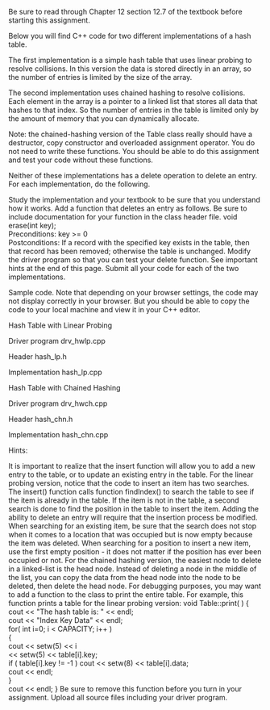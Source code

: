 Be sure to read through Chapter 12 section 12.7 of the textbook before starting this assignment. 

Below you will find C++ code for two different implementations of a hash table.

The first implementation is a simple hash table that uses linear probing to resolve collisions. In this version the data is stored directly in an array, so the number of entries is limited by the size of the array.

The second implementation uses chained hashing to resolve collisions. Each element in the array is a pointer to a linked list that stores all data that hashes to that index. So the number of entries in the table is limited only by the amount of memory that you can dynamically allocate.

Note: the chained-hashing version of the Table class really should have a destructor, copy constructor and overloaded assignment operator. You do not need to write these functions. You should be able to do this assignment and test your code without these functions.

Neither of these implementations has a delete operation to delete an entry. For each implementation, do the following.

Study the implementation and your textbook to be sure that you understand how it works.
Add a function that deletes an entry as follows. Be sure to include documentation for your function in the class header file. 
void erase(int key);    
Preconditions:  key >= 0     
Postconditions: If a record with the specified key exists in the table, then     
that record has been removed; otherwise the table is unchanged.
Modify the driver program so that you can test your delete function.
See important hints at the end of this page.
Submit all your code for each of the two implementations.

Sample code. Note that depending on your browser settings, the code may not display correctly in your browser. But you should be able to copy the code to your local machine and view it in your C++ editor.

Hash Table with Linear Probing

Driver program drv_hwlp.cpp

Header hash_lp.h

Implementation hash_lp.cpp

Hash Table with Chained Hashing

Driver program drv_hwch.cpp

Header hash_chn.h

Implementation hash_chn.cpp

Hints:

It is important to realize that the insert function will allow you to add a new entry to the table, or to update an existing entry in the table.
For the linear probing version, notice that the code to insert an item has two searches. The insert() function calls function findIndex() to search the table to see if the item is already in the table. If the item is not in the table, a second search is done to find the position in the table to insert the item. Adding the ability to delete an entry will require that the insertion process be modified. When searching for an existing item, be sure that the search does not stop when it comes to a location that was occupied but is now empty because the item was deleted. When searching for a position to insert a new item, use the first empty position - it does not matter if the position has ever been occupied or not. 
For the chained hashing version, the easiest node to delete in a linked-list is the head node. Instead of deleting a node in the middle of the list, you can copy the data from the head node into the node to be deleted, then delete the head node.
For debugging purposes, you may want to add a function to the class to print the entire table. For example, this function prints a table for the linear probing version:
void Table::print( )
{   
    cout << "The hash table is: " << endl;   
    cout << "Index  Key    Data" << endl;   
    for( int i=0; i < CAPACITY; i++ )   
    {      
        cout << setw(5) << i           
               << setw(5) << table[i].key;     
        if ( table[i].key != -1 ) 
            cout  << setw(8) << table[i].data;      
        cout << endl;    
    }   
    cout << endl;
}
Be sure to remove this function before you turn in your assignment.
Upload all source files including your driver program.
